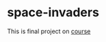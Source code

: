 # space-invaders
This is final project on [course](https://www.edx.org/course/how-code-simple-data-ubcx-htc1x)
